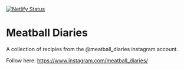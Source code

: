 [![Netlify Status](https://api.netlify.com/api/v1/badges/0d6b2858-7c6d-44e0-92c9-45777e2f40ea/deploy-status)](https://app.netlify.com/sites/festive-colden-031629/deploys)

# Meatball Diaries

A collection of recipies from the @meatball_diaries instagram account.

Follow here: https://www.instagram.com/meatball_diaries/